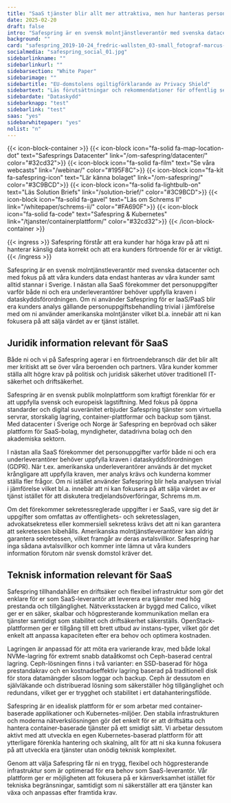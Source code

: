 ```yaml
---
title: "SaaS tjänster blir allt mer attraktiva, men hur hanteras personuppgifterna?"
date: 2025-02-20
draft: false
intro: "Safespring är en svensk molntjänstleverantör med svenska datacenter och med fokus på att våra kunders data endast hanteras av våra kunder samt alltid stannar i Sverige."
background: ""
card: "safespring_2019-10-24_fredric-wallsten_03-small_fotograf-marcus-boberg.jpg"
socialmedia: "safespring_social_01.jpg"
sidebarlinkname: ""
sidebarlinkurl: ""
sidebarsection: "White Paper"
sidebarimage: ""
sidebartitle: "EU-domstolens ogiltigförklarande av Privacy Shield"
sidebartext: "Läs förutsättningar och rekommendationer för offentlig sektor och deras leverantörer"
sidebardate: "Dataskydd"
sidebarknapp: "test"
sidebarlink: "test"
saas: "yes"
sidebarwhitepaper: "yes"
nolist: "n"
---
```


{{< icon-block-container >}}
	{{< icon-block icon="fa-solid fa-map-location-dot" text="Safesprings Datacenter" link="/om-safespring/datacenter/" color="#32cd32">}}
	{{< icon-block icon="fa-solid fa-film" text="Se våra webcasts" link="/webinar/" color="#195F8C">}}
	{{< icon-block icon="fa-kit fa-safespring-icon" text="Lär känna bolaget" link="/om-safespring/" color="#3C9BCD">}}
	{{< icon-block icon="fa-solid fa-lightbulb-on" text="Läs Solution Briefs" link="/solution-brief/" color="#3C9BCD">}}
	{{< icon-block icon="fa-solid fa-gavel" text="Läs om Schrems II" link="/whitepaper/schrems-ii/" color="#FA690F">}}
	{{< icon-block icon="fa-solid fa-code" text="Safespring & Kubernetes" link="/tjanster/containerplattform/" color="#32cd32">}}
{{< /icon-block-container >}}

{{< ingress >}}
Safespring förstår att era kunder har höga krav på att ni hanterar känslig data korrekt och att era kunders förtroende för er är viktigt.
{{< /ingress >}}

Safespring är en svensk molntjänstleverantör med svenska datacenter och med fokus på att våra kunders data endast hanteras av våra kunder samt alltid stannar i Sverige. I nästan alla SaaS förekommer det personuppgifter varför både ni och era underleverantörer behöver uppfylla kraven i dataskyddsförordningen. Om ni använder Safespring för er IaaS/PaaS blir era kunders analys gällande personuppgiftsbehandling trivial i jämförelse med om ni använder amerikanska molntjänster vilket bl.a. innebär att ni kan fokusera på att sälja värdet av er tjänst istället.

## Juridik information relevant för SaaS 
Både ni och vi på Safespring agerar i en förtroendebransch där det blir allt mer kritiskt att se över våra beroenden och partners. Våra kunder kommer ställa allt högre krav på politisk och juridisk säkerhet utöver traditionell IT-säkerhet och driftsäkerhet.

Safespring är en svensk publik molnplattform som kraftigt förenklar för er att uppfylla svensk och europeisk lagstiftning. Med fokus på öppna standarder och digital suveränitet erbjuder Safespring tjänster som virtuella servrar, storskalig lagring, container-plattformar och backup som tjänst. Med datacenter i Sverige och Norge är Safespring en beprövad och säker plattform för SaaS-bolag, myndigheter, datadrivna bolag och den akademiska sektorn.

I nästan alla SaaS förekommer det personuppgifter varför både ni och era underleverantörer behöver uppfylla kraven i dataskyddsförordningen (GDPR). När t.ex. amerikanska underleverantörer används är det mycket krångligare att uppfylla kraven, mer analys krävs och kunderna kommer ställa fler frågor. Om ni istället använder Safespring blir hela analysen trivial i jämförelse vilket bl.a. innebär att ni kan fokusera på att sälja värdet av er tjänst istället för att diskutera tredjelandsöverföringar, Schrems m.m.

Om det förekommer sekretessreglerade uppgifter i er SaaS, vare sig det är uppgifter som omfattas av offentlighets- och sekretesslagen, advokatsekretess eller kommersiell sekretess krävs det att ni kan garantera att sekretessen bibehålls. Amerikanska molntjänstleverantörer kan aldrig garantera sekretessen, vilket framgår av deras avtalsvillkor. Safespring har inga sådana avtalsvillkor och kommer inte lämna ut våra kunders information förutom när svensk domstol kräver det.

## Teknisk information relevant för SaaS
Safespring tillhandahåller en driftsäker och flexibel infrastruktur som gör det enklare för er som SaaS-leverantör att leverera era tjänster med hög prestanda och tillgänglighet. Nätverksstacken är byggd med Calico, vilket ger er en säker, skalbar och högpresterande kommunikation mellan era tjänster samtidigt som stabilitet och driftsäkerhet säkerställs. OpenStack-plattformen ger er tillgång till ett brett utbud av instans-typer, vilket gör det enkelt att anpassa kapaciteten efter era behov och optimera kostnaden.

Lagringen är anpassad för att möta era varierande krav, med både lokal NVMe-lagring för extremt snabb dataåtkomst och Ceph-baserad central lagring. Ceph-lösningen finns i två varianter: en SSD-baserad för höga prestandakrav och en kostnadseffektiv lagring baserad på traditionell disk för stora datamängder såsom loggar och backup. Ceph är dessutom en självläkande och distribuerad lösning som säkerställer hög tillgänglighet och redundans, vilket ger er trygghet och stabilitet i ert datahanteringsflöde.

Safespring är en idealisk plattform för er som arbetar med container-baserade applikationer och Kubernetes-miljöer. Den stabila infrastrukturen och moderna nätverkslösningen gör det enkelt för er att driftsätta och hantera container-baserade tjänster på ett smidigt sätt. Vi arbetar dessutom aktivt med att utveckla en egen Kubernetes-baserad plattform för att ytterligare förenkla hantering och skalning, allt för att ni ska kunna fokusera på att utveckla era tjänster utan onödig teknisk komplexitet.

Genom att välja Safespring får ni en trygg, flexibel och högpresterande infrastruktur som är optimerad för era behov som SaaS-leverantör. Vår plattform ger er möjligheten att fokusera på er kärnverksamhet istället för tekniska begränsningar, samtidigt som ni säkerställer att era tjänster kan växa och anpassas efter framtida krav.
